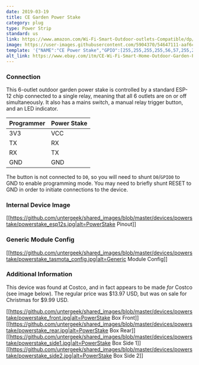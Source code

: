 ```yaml
---
date: 2019-03-19
title: CE Garden Power Stake
category: plug
type: Power Strip
standard: us
link: https://www.amazon.com/Wi-Fi-Smart-Outdoor-outlets-Compatible/dp/B07M83WG1J
image: https://user-images.githubusercontent.com/5904370/54647111-aaf6c580-4aa1-11e9-8da2-fab79ef32e4e.png
template: '{"NAME":"CE Power Stake","GPIO":[255,255,255,255,56,57,255,255,21,17,255,255,255],"FLAG":0,"BASE":18}'
alt_link: https://www.ebay.com/itm/CE-Wi-Fi-Smart-Home-Outdoor-Garden-Power-Stake-iOS-Android-Remote-Control/143177384799
---
```

### Connection
This 6-outlet outdoor garden power stake is controlled by a standard ESP-12 chip connected to a single relay, meaning that all 6 outlets are on or off simultaneously. It also has a mains switch, a manual relay trigger button, and an LED indicator.

|Programmer  | Power Stake        |
|------------|--------------------|
|        3V3 | VCC                |
|         TX | RX                 |
|         RX | TX                 |
|        GND | GND                |

The button is not connected to `D0`, so you will need to shunt `D0`/`GPIO0` to GND to enable programming mode. You may need to briefly shunt RESET to GND in order to initiate connections to the device.

### Internal Device Image
[[https://github.com/untergeek/shared_images/blob/master/devices/powerstake/powerstake_esp12s.jpg|alt=PowerStake Pinout]]
   
### Generic Module Config
[[https://github.com/untergeek/shared_images/blob/master/devices/powerstake/powerstake_tasmota_config.jpg|alt=Generic Module Config]] 

### Additional Information

This device was found at Costco, and in fact appears to be made _for_ Costco (see image below). The regular price was $13.97 USD, but was on sale for Christmas for $9.99 USD.

[[https://github.com/untergeek/shared_images/blob/master/devices/powerstake/powerstake_front.jpg|alt=PowerStake Box Front]]
[[https://github.com/untergeek/shared_images/blob/master/devices/powerstake/powerstake_rear.jpg|alt=PowerStake Box Rear]]
[[https://github.com/untergeek/shared_images/blob/master/devices/powerstake/powerstake_side1.jpg|alt=PowerStake Box Side 1]]
[[https://github.com/untergeek/shared_images/blob/master/devices/powerstake/powerstake_side2.jpg|alt=PowerStake Box Side 2]]
